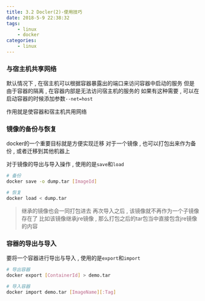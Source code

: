 ```yaml
---
title: 3.2 Docler(2)-使用技巧
date: 2018-5-9 22:38:32
tags: 
	- linux
	- docker
categories: 
	- linux
---
```


### 与宿主机共享网络
默认情况下 , 在宿主机可以根据容器暴露出的端口来访问容器中启动的服务
但是由于容器的隔离 , 在容器内部是无法访问宿主机的服务的
如果有这种需要 , 可以在启动容器的时候添加参数`--net=host`

作用就是使容器和宿主机共用网络
<!-- more -->
### 镜像的备份与恢复
docker的一个重要目标就是方便实现迁移
对于一个镜像 , 也可以打包出来作为备份 , 或者迁移到其他机器上

对于镜像的导出与导入操作 , 使用的是`save`和`load`
```bash
# 备份
docker save -o dump.tar [ImageId]

# 恢复
docker load < dump.tar
```
> 继承的镜像也会一同打包进去
再次导入之后 , 该镜像就不再作为一个子镜像存在了
比如该镜像继承jre镜像 , 那么打包之后的tar包当中直接包含jre镜像的内容

### 容器的导出与导入
要将一个容器进行导出与导入 , 使用的是`export`和`import`
```bash
# 导出容器
docker export [ContainerId] > demo.tar

# 导入容器
docker import demo.tar [ImageName][:Tag]
```